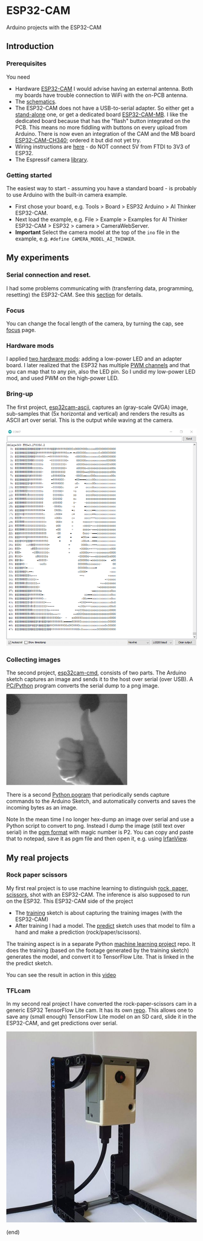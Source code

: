 # ESP32-CAM
Arduino projects with the ESP32-CAM

## Introduction

### Prerequisites

You need
 - Hardware [ESP32-CAM](https://www.aliexpress.com/item/1005001818136526.html)
   I would advise having an external antenna. Both my boards have trouble connection to WiFi with the on-PCB antenna.
 - The [schematics](https://github.com/SeeedDocument/forum_doc/raw/master/reg/ESP32_CAM_V1.6.pdf).
 - The ESP32-CAM does not have a USB-to-serial adapter. 
   So either get a [stand-alone](https://www.aliexpress.com/item/4000016600649.html) one, 
   or get a dedicated board [ESP32-CAM-MB](https://www.aliexpress.com/item/1005001810692306.html).
   I like the dedicated board because that has the "flash" button integrated on the PCB. 
   This means no more fiddling with buttons on every upload from Arduino.
   There is now even an integration of the CAM and the MB board [ESP32-CAM-CH340](https://www.aliexpress.com/item/1005002263996143.html);
   ordered it but did not yet try.
 - Wiring instructions are [here](https://randomnerdtutorials.com/program-upload-code-esp32-cam/) - do NOT connect 5V from FTDI to 3V3 of ESP32.
 - The Espressif camera [library](https://github.com/espressif/esp32-camera/tree/master/driver).

### Getting started

The easiest way to start - assuming you have a standard board - is probably to use Arduino with the built-in camera example.
 - First chose your board, e.g. Tools > Board > ESP32 Arduino > AI Thinker ESP32-CAM.
 - Next load the example, e.g. File > Example > Examples for AI Thinker ESP32-CAM > ESP32 > camera > CameraWebServer.
 - **Important** Select the camera model at the top of the `ino` file in the example, e.g. `#define CAMERA_MODEL_AI_THINKER`.

## My experiments

### Serial connection and reset.
I had some problems communicating with (transferring data, programming, resetting) the ESP32-CAM.
See this [section](reset) for details.

### Focus
You can change the focal length of the camera, by turning the cap, see [focus](focus) page.

### Hardware mods
I applied [two hardware mods](hwmods): adding a low-power LED and an adapter board.
I later realized that the ESP32 has multiple [PWM channels](pwm) and that you can map that to any pin, also the LED pin.
So I undid my low-power LED mod, and used PWM on the high-power LED.

### Bring-up
The first project, [esp32cam-ascii](esp32cam-ascii), captures an (gray-scale QVGA) image, 
sub-samples that (5x horizontal and vertical) and renders the results as ASCII art over serial.
This is the output while waving at the camera.

![Screenshot](esp32cam-ascii/screenshot.png)

### Collecting images
The second project, [esp32cam-cmd](esp32cam-cmd), consists of two parts.
The Arduino sketch captures an image and sends it to the host over serial (over USB).
A [PC/Python](py-hex2png) program converts the serial dump to a png image.

![Captured png](py-hex2png/img.png)

There is a second [Python pogram](py-capture) that periodically sends capture commands 
to the Arduino Sketch, and automatically converts and saves the incoming bytes as an image.

Note In the mean time I no longer hex-dump an image over serial and use a Python script to convert to png.
Instead I dump the image (still text over serial) in the [pgm format](http://netpbm.sourceforge.net/doc/pgm.html) with magic number is P2.
You can copy and paste that to notepad, save it as pgm file and then open it, e.g. using [IrfanView](https://www.irfanview.com).

## My real projects

### Rock paper scissors

My first real project is to use machine learning to distinguish [rock, paper, scissors](rock-paper-scissors), shot with an ESP32-CAM.
The inference is also supposed to run on the ESP32. This ESP32-CAM side of the project

- The [training](rock-paper-scissors/esp32cam-train) sketch is about capturing the training images (with the ESP32-CAM)
- After training I had a model. The [predict](rock-paper-scissors/esp32cam-predict) sketch uses that model to film 
  a hand and make a prediction (rock/paper/scissors).

The training aspect is in a separate Python [machine learning project](https://github.com/maarten-pennings/MachineLearning/blob/main/rock-paper-scissors/rock-paper-scissors.ipynb) repo.
It does the training (based on the footage generated by the training sketch) generates the model, and convert it to TensorFlow Lite.
That is linked in the the predict sketch.

You can see the result in action in this [video](https://www.youtube.com/watch?v=dVIRe2fjQL4)

### TFLcam

In my second real project I have converted the rock-paper-scissors cam in a generic ESP32 TensorFlow Lite cam. 
It has its own [repo](https://github.com/maarten-pennings/TFLcam).
This allows one to save any (small enough) TensorFlow Lite model on an SD card, slide it in the ESP32-CAM, and get predictions over serial.
 
![TFLcam](rock-paper-scissors/tflcamv1.jpg)

(end)
 
